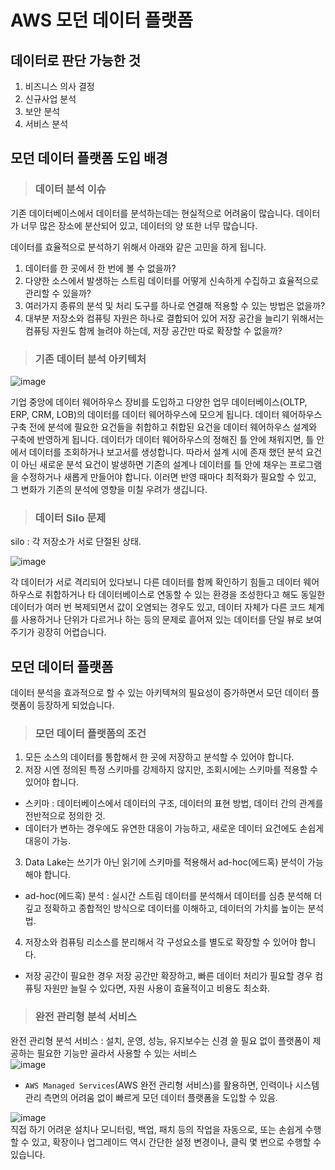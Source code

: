 # AWS 모던 데이터 플랫폼

## 데이터로 판단 가능한 것   

1. 비즈니스 의사 결정
2. 신규사업 분석
3. 보안 분석
4. 서비스 분석

## 모던 데이터 플랫폼 도입 배경

> <h3>데이터 분석 이슈</h3>

기존 데이터베이스에서 데이터를 분석하는데는 현실적으로 어려움이 많습니다. 데이터가 너무 많은 장소에 분산되어 있고, 데이터의 양 또한 너무 많습니다.   

데이터를 효율적으로 분석하기 위해서 아래와 같은 고민을 하게 됩니다.

1. 데이터를 한 곳에서 한 번에 볼 수 없을까?
2. 다양한 소스에서 발생하는 스트림 데이터를 어떻게 신속하게 수집하고 효율적으로 관리할 수 있을까?
3. 여러가지 종류의 분석 및 처리 도구를 하나로 연결해 적용할 수 있는 방법은 없을까?
4. 대부분 저장소와 컴퓨팅 자원은 하나로 결합되어 있어 저장 공간을 늘리기 위해서는 컴퓨팅 자원도 함께 늘려야 하는데, 저장 공간만 따로 확장할 수 없을까?

> <h3>기존 데이터 분석 아키텍처</h3>

![image](https://user-images.githubusercontent.com/43658658/142590175-f4baec5d-03f3-476b-b1d4-09b412d97de7.png)

기업 중앙에 데이터 웨어하우스 장비를 도입하고 다양한 업무 데이터베이스(OLTP, ERP, CRM, LOB)의 데이터를 데이터 웨어하우스에 모으게 됩니다.
데이터 웨어하우스 구축 전에 분석에 필요한 요건들을 취합하고 취합된 요건을 데이터 웨어하우스 설계와 구축에 반영하게 됩니다.
데이터가 데이터 웨어하우스의 정해진 틀 안에 채워지면, 틀 안에서 데이터를 조회하거나 보고서를 생성합니다.
따라서 설계 시에 존재 했던 분석 요건이 아닌 새로운 분석 요건이 발생하면 기존의 설계나 데이터를 틀 안에 채우는 프로그램을 수정하거나 새롭게 만들어야 합니다.
이러면 반영 때마다 최적화가 필요할 수 있고, 그 변화가 기존의 분석에 영향을 미칠 우려가 생깁니다.

> <h3>데이터 Silo 문제</h3>

silo : 각 저장소가 서로 단절된 상태.

![image](https://user-images.githubusercontent.com/43658658/142591309-fc149b89-d616-4232-a996-7286df77f91d.png)   

각 데이터가 서로 격리되어 있다보니 다른 데이터를 함께 확인하기 힘들고
데이터 웨어하우스로 취합하거나 타 데이터베이스로 연동할 수 있는 환경을 조성한다고 해도
동일한 데이터가 여러 번 복제되면서 값이 오염되는 경우도 있고,
데이터 자체가 다른 코드 체계를 사용하거나 단위가 다르거나 하는 등의 문제로 흩어져 있는 데이터를 단일 뷰로 보여주기가 굉장히 어렵습니다.

## 모던 데이터 플랫폼

데이터 분석을 효과적으로 할 수 있는 아키텍쳐의 필요성이 증가하면서 모던 데이터 플랫폼이 등장하게 되었습니다.

> <h3>모던 데이터 플랫폼의 조건</h3>

1. 모든 소스의 데이터를 통합해서 한 곳에 저장하고 분석할 수 있어야 합니다.
2. 저장 시엔 정의된 특정 스키마를 강제하지 않지만, 조회시에는 스키마를 적용할 수 있어야 합니다.
* 스키마 : 데이터베이스에서 데이터의 구조, 데이터의 표현 방법, 데이터 간의 관계를 전반적으로 정의한 것.
* 데이터가 변하는 경우에도 유연한 대응이 가능하고, 새로운 데이터 요건에도 손쉽게 대응이 가능.
3. Data Lake는 쓰기가 아닌 읽기에 스키마를 적용해서 ad-hoc(에드혹) 분석이 가능해야 합니다.
* ad-hoc(에드혹) 분석 : 실시간 스트림 데이터를 분석해서 데이터를 심층 분석해 더 깊고 정확하고 종합적인 방식으로 데이터를 이해하고, 데이터의 가치를 높이는 분석법.
4. 저장소와 컴퓨팅 리소스를 분리해서 각 구성요소를 별도로 확장할 수 있어야 합니다.
* 저장 공간이 필요한 경우 저장 공간만 확장하고, 빠른 데이터 처리가 필요할 경우 컴퓨팅 자원만 늘릴 수 있다면, 자원 사용이 효율적이고 비용도 최소화.

> <h3>완전 관리형 분석 서비스</h3>

완전 관리형 분석 서비스 : 설치, 운영, 성능, 유지보수는 신경 쓸 필요 없이 플랫폼이 제공하는 필요한 기능만 골라서 사용할 수 있는 서비스   
![image](https://user-images.githubusercontent.com/43658658/142595991-c69e2bed-4338-461f-b1ff-d3c98a38930a.png)
* `AWS Managed Services`(AWS 완전 관리형 서비스)를 활용하면, 인력이나 시스템 관리 측면의 어려움 없이 빠르게 모던 데이터 플랫폼을 도입할 수 있음.   

![image](https://user-images.githubusercontent.com/43658658/142596444-d56719b5-b526-4e5b-996b-94b5a6e383df.png)   
직접 하기 어려운 설치나 모니터링, 백업, 패치 등의 작업을 자동으로, 또는 손쉽게 수행할 수 있고, 
확장이나 업그레이드 역시 간단한 설정 변경이나, 클릭 몇 번으로 수행할 수 있습니다.
